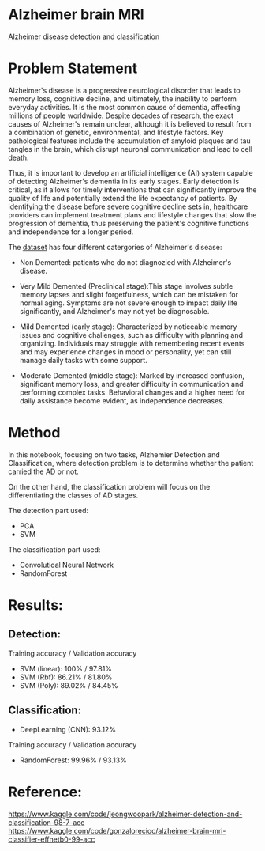 # Alzheimer brain MRI 
 Alzheimer disease detection and classification

# Problem Statement

Alzheimer's disease is a progressive neurological disorder that leads to memory loss, cognitive decline, and ultimately, the inability to perform everyday activities. It is the most common cause of dementia, affecting millions of people worldwide. Despite decades of research, the exact causes of Alzheimer's remain unclear, although it is believed to result from a combination of genetic, environmental, and lifestyle factors. Key pathological features include the accumulation of amyloid plaques and tau tangles in the brain, which disrupt neuronal communication and lead to cell death.

Thus, it is important to develop an artificial intelligence (AI) system capable of detecting Alzheimer's dementia in its early stages. Early detection is critical, as it allows for timely interventions that can significantly improve the quality of life and potentially extend the life expectancy of patients. By identifying the disease before severe cognitive decline sets in, healthcare providers can implement treatment plans and lifestyle changes that slow the progression of dementia, thus preserving the patient's cognitive functions and independence for a longer period.

The [dataset](https://www.kaggle.com/datasets/sachinkumar413/alzheimer-mri-dataset/data) has four different catergories of Alzheimer's disease:
- Non Demented: patients who do not diagnozied with Alzheimer's disease.

- Very Mild Demented (Preclinical stage):This stage involves subtle memory lapses and slight forgetfulness, which can be mistaken for normal aging. Symptoms are not severe enough to impact daily life significantly, and Alzheimer's may not yet be diagnosable.

- Mild Demented (early stage): Characterized by noticeable memory issues and cognitive challenges, such as difficulty with planning and organizing. Individuals may struggle with remembering recent events and may experience changes in mood or personality, yet can still manage daily tasks with some support.

- Moderate Demented (middle stage): Marked by increased confusion, significant memory loss, and greater difficulty in communication and performing complex tasks. Behavioral changes and a higher need for daily assistance become evident, as independence decreases.

# Method 
In this notebook, focusing on two tasks, Alzhemier Detection and Classification, where detection problem is to determine whether the patient carried the AD or not. 

On the other hand, the classification problem will focus on the differentiating the classes of AD stages.

The detection part used:
- PCA
- SVM

The classification part used:
- Convolutioal Neural Network
- RandomForest

# Results:
## Detection:
Training accuracy / Validation accuracy
- SVM (linear): 100% / 97.81%
- SVM (Rbf): 86.21% / 81.80%
- SVM (Poly): 89.02% / 84.45%

## Classification:
- DeepLearning (CNN): 93.12%

Training accuracy / Validation accuracy
- RandomForest: 99.96% / 93.13%
  
# Reference:
https://www.kaggle.com/code/jeongwoopark/alzheimer-detection-and-classification-98-7-acc
https://www.kaggle.com/code/gonzalorecioc/alzheimer-brain-mri-classifier-effnetb0-99-acc
